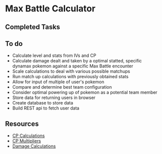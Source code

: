 # Max Battle Calculator

## Completed Tasks

## To do

-   Calculate level and stats from IVs and CP
-   Calculate damage dealt and taken by a optimal statted, specific dynamax pokemon against a specific Max Battle encounter
-   Scale calculations to deal with various possible matchups
-   Run match up calculations with previously obtained stats
-   Allow for input of multiple of user's pokemon
-   Compare and determine best team configuration
-   Consider optimal powering up of pokemon as a potential team member
-   Store data for returning users in browser
-   Create database to store data
-   Build REST api to fetch user data

## Resources

-   [CP Calculations](https://pokemongohub.net/post/wiki/pokemon-go-calculates-stats-max-cp/)
-   [CP Multipliers](https://pokemongohub.net/post/article/pokemon-go-cpm-list/)
-   [Damage Calculations](https://pokemongohub.net/post/wiki/damage-mechanics/)
